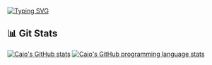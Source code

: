 [![Typing SVG](https://readme-typing-svg.demolab.com?font=Fira+Code&size=31&duration=3800&pause=1000&random=false&width=435&lines=Bem+vindo+ao+meu+GitHub)](https://git.io/typing-svg)

## 📊 Git Stats

[![Caio's GitHub stats](https://github-readme-stats.vercel.app/api?username=Caio-Mizohata&theme=react&show_icons=true&border_color=00ffff)](https://github.com/Caio-Mizohata/github-readme-stats)
[![Caio's GitHub programming language stats](https://github-readme-stats.vercel.app/api/top-langs/?username=Caio-Mizohata&theme=react&layout=compact&border_color=00ffff)](https://github.com/Caio-Mizohata/github-readme-stats)
